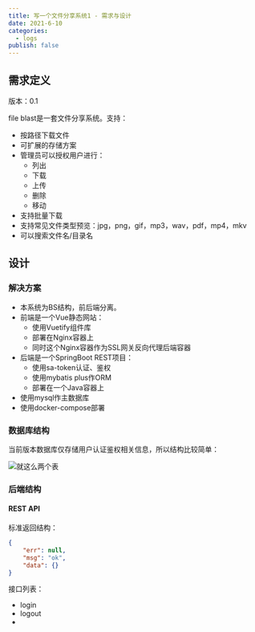 ```yaml
---
title: 写一个文件分享系统1 - 需求与设计
date: 2021-6-10
categories:
  - logs
publish: false
---
```


## 需求定义

版本：0.1

file blast是一套文件分享系统。支持：

- 按路径下载文件
- 可扩展的存储方案
- 管理员可以授权用户进行：
  - 列出
  - 下载
  - 上传
  - 删除
  - 移动
- 支持批量下载
- 支持常见文件类型预览：jpg，png，gif，mp3，wav，pdf，mp4，mkv
- 可以搜索文件名/目录名

## 设计

### 解决方案

- 本系统为BS结构，前后端分离。
- 前端是一个Vue静态网站：
  - 使用Vuetify组件库
  - 部署在Nginx容器上
  - 同时这个Nginx容器作为SSL网关反向代理后端容器
- 后端是一个SpringBoot REST项目：
  - 使用sa-token认证、鉴权
  - 使用mybatis plus作ORM
  - 部署在一个Java容器上
- 使用mysql作主数据库
- 使用docker-compose部署

### 数据库结构

当前版本数据库仅存储用户认证鉴权相关信息，所以结构比较简单：

![就这么两个表](https://picgo-1258344804.cos.ap-chongqing.myqcloud.com/20210611163140.png)



### 后端结构

#### REST API

标准返回结构：

```json
{
    "err": null,
    "msg": "ok",
    "data": {}
}
```

接口列表：

- login
- logout
- 

